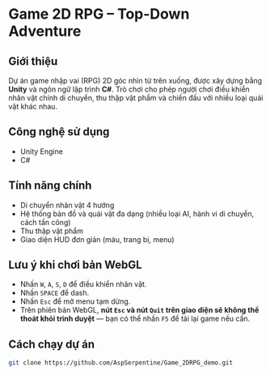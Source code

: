 # Game 2D RPG – Top-Down Adventure

## Giới thiệu

Dự án game nhập vai (RPG) 2D góc nhìn từ trên xuống, được xây dựng bằng **Unity** và ngôn ngữ lập trình **C#**. Trò chơi cho phép người chơi điều khiển nhân vật chính di chuyển, thu thập vật phẩm và chiến đấu với nhiều loại quái vật khác nhau.

## Công nghệ sử dụng

- Unity Engine
- C#

## Tính năng chính

-  Di chuyển nhân vật 4 hướng
-  Hệ thống bản đồ và quái vật đa dạng (nhiều loại AI, hành vi di chuyển, cách tấn công)
-  Thu thập vật phẩm
-  Giao diện HUD đơn giản (máu, trang bị, menu)

## Lưu ý khi chơi bản WebGL

- Nhấn `W`, `A`, `S`, `D` để điều khiển nhân vật.
- Nhấn `SPACE` để dash.
- Nhấn `Esc` để mở menu tạm dừng.
- Trên phiên bản WebGL, **nút `Esc` và nút `Quit` trên giao diện sẽ không thể thoát khỏi trình duyệt** — bạn có thể nhấn `F5` để tải lại game nếu cần.

## Cách chạy dự án
   ```bash
   git clone https://github.com/AspSerpentine/Game_2DRPG_demo.git
